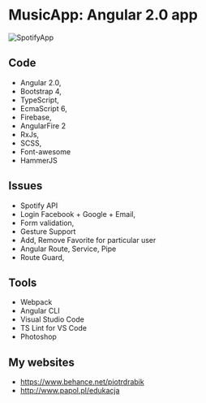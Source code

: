 # MusicApp: Angular 2.0 app


![SpotifyApp](http://papol.pl/cert/spotifyapp1.jpg)

## Code

- Angular 2.0, 
- Bootstrap 4, 
- TypeScript,
- EcmaScript 6,
- Firebase,
- AngularFire 2
- RxJs,
- SCSS, 
- Font-awesome
- HammerJS

## Issues

- Spotify API
- Login Facebook + Google + Email,
- Form validation,
- Gesture Support
- Add, Remove Favorite for particular user
- Angular Route, Service, Pipe
- Route Guard,

## Tools

- Webpack
- Angular CLI
- Visual Studio Code
- TS Lint for VS Code
- Photoshop

## My websites

- https://www.behance.net/piotrdrabik
- http://www.papol.pl/edukacja
